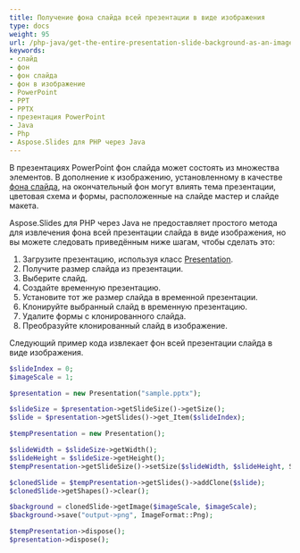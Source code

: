 ```yaml
---
title: Получение фона слайда всей презентации в виде изображения
type: docs
weight: 95
url: /php-java/get-the-entire-presentation-slide-background-as-an-image/
keywords:
- слайд
- фон
- фон слайда
- фон в изображение
- PowerPoint
- PPT
- PPTX
- презентация PowerPoint
- Java
- Php
- Aspose.Slides для PHP через Java
---
```


В презентациях PowerPoint фон слайда может состоять из множества элементов. В дополнение к изображению, установленному в качестве [фона слайда](/slides/php-java/presentation-background/), на окончательный фон могут влиять тема презентации, цветовая схема и формы, расположенные на слайде мастер и слайде макета.

Aspose.Slides для PHP через Java не предоставляет простого метода для извлечения фона всей презентации слайда в виде изображения, но вы можете следовать приведённым ниже шагам, чтобы сделать это:
1. Загрузите презентацию, используя класс [Presentation](https://reference.aspose.com/slides/php-java/com.aspose.slides/presentation/).
1. Получите размер слайда из презентации.
1. Выберите слайд.
1. Создайте временную презентацию.
1. Установите тот же размер слайда в временной презентации.
1. Клонируйте выбранный слайд в временную презентацию.
1. Удалите формы с клонированного слайда.
1. Преобразуйте клонированный слайд в изображение.

Следующий пример кода извлекает фон всей презентации слайда в виде изображения.
```php
$slideIndex = 0;
$imageScale = 1;

$presentation = new Presentation("sample.pptx");

$slideSize = $presentation->getSlideSize()->getSize();
$slide = $presentation->getSlides()->get_Item($slideIndex);

$tempPresentation = new Presentation();

$slideWidth = $slideSize->getWidth();
$slideHeight = $slideSize->getHeight();
$tempPresentation->getSlideSize()->setSize($slideWidth, $slideHeight, SlideSizeScaleType::DoNotScale);

$clonedSlide = $tempPresentation->getSlides()->addClone($slide);
$clonedSlide->getShapes()->clear();

$background = clonedSlide->getImage($imageScale, $imageScale);
$background->save("output->png", ImageFormat::Png);

$tempPresentation->dispose();
$presentation->dispose();
```